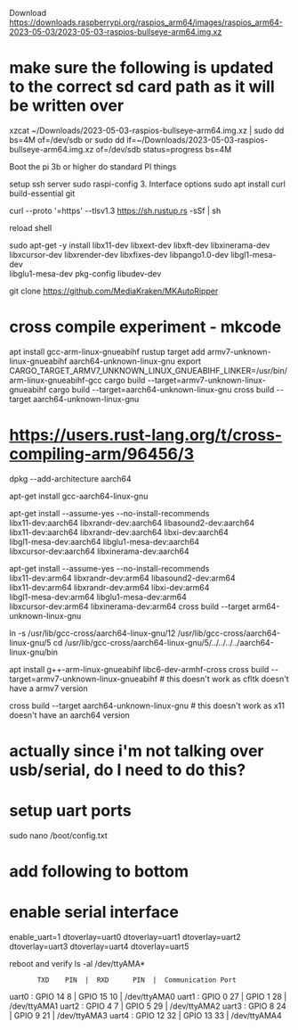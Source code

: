 Download https://downloads.raspberrypi.org/raspios_arm64/images/raspios_arm64-2023-05-03/2023-05-03-raspios-bullseye-arm64.img.xz

# make sure the following is updated to the correct sd card path as it will be written over
xzcat ~/Downloads/2023-05-03-raspios-bullseye-arm64.img.xz | sudo dd bs=4M of=/dev/sdb
or 
sudo dd if=~/Downloads/2023-05-03-raspios-bullseye-arm64.img.xz of=/dev/sdb status=progress bs=4M

Boot the pi 3b or higher
do standard PI things

setup ssh server
    sudo raspi-config
    3. Interface options
sudo apt install curl build-essential git

curl --proto '=https' --tlsv1.3 https://sh.rustup.rs -sSf | sh

reload shell

sudo apt-get -y install libx11-dev libxext-dev libxft-dev libxinerama-dev \
libxcursor-dev libxrender-dev libxfixes-dev libpango1.0-dev libgl1-mesa-dev \
libglu1-mesa-dev pkg-config libudev-dev

git clone https://github.com/MediaKraken/MKAutoRipper



# cross compile experiment - mkcode
apt install gcc-arm-linux-gnueabihf
rustup target add armv7-unknown-linux-gnueabihf aarch64-unknown-linux-gnu
export CARGO_TARGET_ARMV7_UNKNOWN_LINUX_GNUEABIHF_LINKER=/usr/bin/arm-linux-gnueabihf-gcc
cargo build --target=armv7-unknown-linux-gnueabihf
cargo build --target=aarch64-unknown-linux-gnu
cross build --target aarch64-unknown-linux-gnu
# https://users.rust-lang.org/t/cross-compiling-arm/96456/3
dpkg --add-architecture aarch64


apt-get install gcc-aarch64-linux-gnu

apt-get install --assume-yes --no-install-recommends \
    libx11-dev:aarch64 libxrandr-dev:aarch64 libasound2-dev:aarch64 \
    libx11-dev:aarch64 libxrandr-dev:aarch64 libxi-dev:aarch64 \
    libgl1-mesa-dev:aarch64 libglu1-mesa-dev:aarch64 \
    libxcursor-dev:aarch64 libxinerama-dev:aarch64


apt-get install --assume-yes --no-install-recommends \
    libx11-dev:arm64 libxrandr-dev:arm64 libasound2-dev:arm64 \
    libx11-dev:arm64 libxrandr-dev:arm64 libxi-dev:arm64 \
    libgl1-mesa-dev:arm64 libglu1-mesa-dev:arm64 \
    libxcursor-dev:arm64 libxinerama-dev:arm64
cross build --target arm64-unknown-linux-gnu

ln -s /usr/lib/gcc-cross/aarch64-linux-gnu/12 /usr/lib/gcc-cross/aarch64-linux-gnu/5
cd /usr/lib/gcc-cross/aarch64-linux-gnu/5/../../../../aarch64-linux-gnu/bin

apt install g++-arm-linux-gnueabihf libc6-dev-armhf-cross
cross build --target=armv7-unknown-linux-gnueabihf
    # this doesn't work as cfltk doesn't have a armv7 version

cross build --target aarch64-unknown-linux-gnu
    # this doesn't work as x11 doesn't have an aarch64 version

# actually since i'm not talking over usb/serial, do I need to do this?

# setup uart ports
sudo nano /boot/config.txt

# add following to bottom
# enable serial interface
enable_uart=1
dtoverlay=uart0
dtoverlay=uart1
dtoverlay=uart2
dtoverlay=uart3
dtoverlay=uart4
dtoverlay=uart5

reboot and verify
ls -al /dev/ttyAMA*

           TXD    PIN  |  RXD      PIN  |  Communication Port
uart0 :  GPIO 14    8  |  GPIO 15   10  |  /dev/ttyAMA0 
uart1 :  GPIO 0    27  |  GPIO 1    28  |  /dev/ttyAMA1
uart2 :  GPIO 4     7  |  GPIO 5    29  |  /dev/ttyAMA2
uart3 :  GPIO 8    24  |  GPIO 9    21  |  /dev/ttyAMA3
uart4 :  GPIO 12   32  |  GPIO 13   33  |  /dev/ttyAMA4
